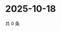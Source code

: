 # 2025-10-18

共 0 条

<!-- BEGIN ZHIHUVIDEO -->
<!-- 最后更新时间 Sat Oct 18 2025 12:13:06 GMT+0800 (China Standard Time) -->

<!-- END ZHIHUVIDEO -->
